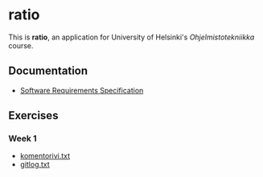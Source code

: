 # ratio

This is **ratio**, an application for University of Helsinki's _Ohjelmistotekniikka_ course.

## Documentation

* [Software Requirements Specification](https://github.com/jobatabs/ratio/blob/main/doc/software_requirements_specification.md)

## Exercises

### Week 1

* [komentorivi.txt](https://github.com/jobatabs/ratio/blob/main/laskarit/viikko1/komentorivi.txt)
* [gitlog.txt](https://github.com/jobatabs/ratio/blob/main/laskarit/viikko1/gitlog.txt)
